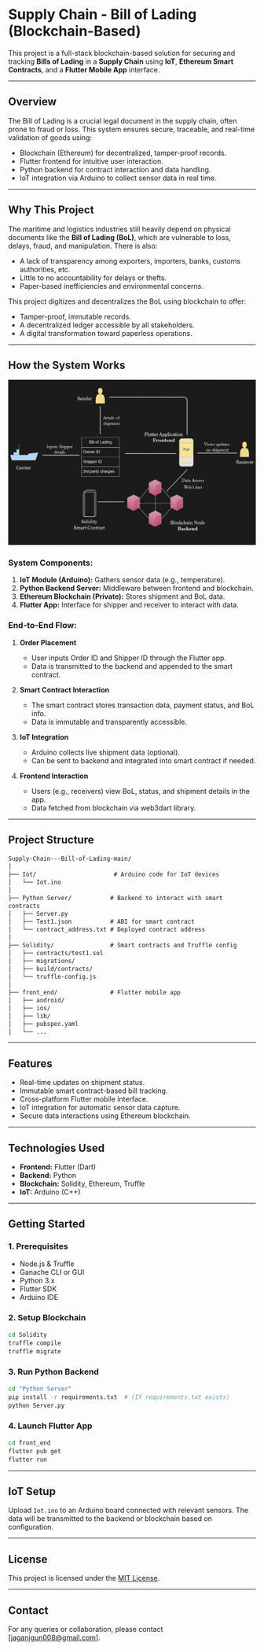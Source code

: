 
# Supply Chain - Bill of Lading (Blockchain-Based)

This project is a full-stack blockchain-based solution for securing and tracking **Bills of Lading** in a **Supply Chain** using **IoT**, **Ethereum Smart Contracts**, and a **Flutter Mobile App** interface.

---

## Overview

The Bill of Lading is a crucial legal document in the supply chain, often prone to fraud or loss. This system ensures secure, traceable, and real-time validation of goods using:

- Blockchain (Ethereum) for decentralized, tamper-proof records.
- Flutter frontend for intuitive user interaction.
- Python backend for contract interaction and data handling.
- IoT integration via Arduino to collect sensor data in real time.

---

## Why This Project

The maritime and logistics industries still heavily depend on physical documents like the **Bill of Lading (BoL)**, which are vulnerable to loss, delays, fraud, and manipulation. There is also:

- A lack of transparency among exporters, importers, banks, customs authorities, etc.
- Little to no accountability for delays or thefts.
- Paper-based inefficiencies and environmental concerns.

This project digitizes and decentralizes the BoL using blockchain to offer:

- Tamper-proof, immutable records.
- A decentralized ledger accessible by all stakeholders.
- A digital transformation toward paperless operations.

---

## How the System Works

<div align="center">
  <img src="Workflow.png" alt="Workflow"/>
</div>

### System Components:
1. **IoT Module (Arduino):** Gathers sensor data (e.g., temperature).
2. **Python Backend Server:** Middleware between frontend and blockchain.
3. **Ethereum Blockchain (Private):** Stores shipment and BoL data.
4. **Flutter App:** Interface for shipper and receiver to interact with data.

### End-to-End Flow:

1. **Order Placement**
   - User inputs Order ID and Shipper ID through the Flutter app.
   - Data is transmitted to the backend and appended to the smart contract.

2. **Smart Contract Interaction**
   - The smart contract stores transaction data, payment status, and BoL info.
   - Data is immutable and transparently accessible.

3. **IoT Integration**
   - Arduino collects live shipment data (optional).
   - Can be sent to backend and integrated into smart contract if needed.

4. **Frontend Interaction**
   - Users (e.g., receivers) view BoL, status, and shipment details in the app.
   - Data fetched from blockchain via web3dart library.

---

## Project Structure

```
Supply-Chain---Bill-of-Lading-main/
│
├── Iot/                      # Arduino code for IoT devices
│   └── Iot.ino
│
├── Python Server/           # Backend to interact with smart contracts
│   ├── Server.py
│   ├── Test1.json           # ABI for smart contract
│   └── contract_address.txt # Deployed contract address
│
├── Solidity/                # Smart contracts and Truffle config
│   ├── contracts/test1.sol
│   ├── migrations/
│   ├── build/contracts/
│   └── truffle-config.js
│
├── front_end/               # Flutter mobile app
│   ├── android/
│   ├── ios/
│   ├── lib/
│   ├── pubspec.yaml
│   └── ...
```

---

## Features

- Real-time updates on shipment status.
- Immutable smart contract-based bill tracking.
- Cross-platform Flutter mobile interface.
- IoT integration for automatic sensor data capture.
- Secure data interactions using Ethereum blockchain.

---

## Technologies Used

- **Frontend:** Flutter (Dart)
- **Backend:** Python
- **Blockchain:** Solidity, Ethereum, Truffle
- **IoT:** Arduino (C++)

---

## Getting Started

### 1. Prerequisites

- Node.js & Truffle
- Ganache CLI or GUI
- Python 3.x
- Flutter SDK
- Arduino IDE

### 2. Setup Blockchain

```bash
cd Solidity
truffle compile
truffle migrate
```

### 3. Run Python Backend

```bash
cd "Python Server"
pip install -r requirements.txt  # (If requirements.txt exists)
python Server.py
```

### 4. Launch Flutter App

```bash
cd front_end
flutter pub get
flutter run
```

---

## IoT Setup

Upload `Iot.ino` to an Arduino board connected with relevant sensors. The data will be transmitted to the backend or blockchain based on configuration.

---

## License

This project is licensed under the [MIT License](LICENSE).

---

## Contact

For any queries or collaboration, please contact [jaganjgun008@gmail.com].
